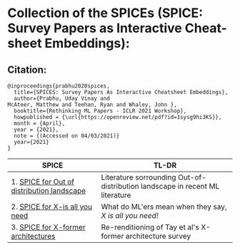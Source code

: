 # Collection of the SPICEs (SPICE: Survey Papers as Interactive Cheat-sheet Embeddings):

## Citation:
```
@inproceedings{prabhu2020spices,
  title={SPICES: Survey Papers As Interactive Cheatsheet Embeddings},
  author={Prabhu, Uday Vinay and 
McAteer, Matthew and Teehan, Ryan and Whaley, John },
  booktitle={Rethinking ML Papers - ICLR 2021 Workshop},
  howpublished = {\url{https://openreview.net/pdf?id=1sysg9hi3KS}},
  month = {April},
  year = {2021},
  note = {(Accessed on 04/03/2021)}
  year={2021}
}
```

| SPICE         | TL-DR                                                          |
|-------------------|-----------------------------------------------------------------------|
| 1. [SPICE for Out of distribution landscape](./OOD_SPICE.pdf)     | Literature sorrounding Out-of-distribution landscape in recent ML literature       |
| 2. [SPICE for X-is all you need](./X_all_you_need.pdf)     | What do ML'ers mean when they say, _X is all you need!_                                          |
| 3. [SPICE for X-former architectures](./efficient_transformers_spice.pdf)  | Re-renditioning of Tay et al's X-former architecture survey                                       |
